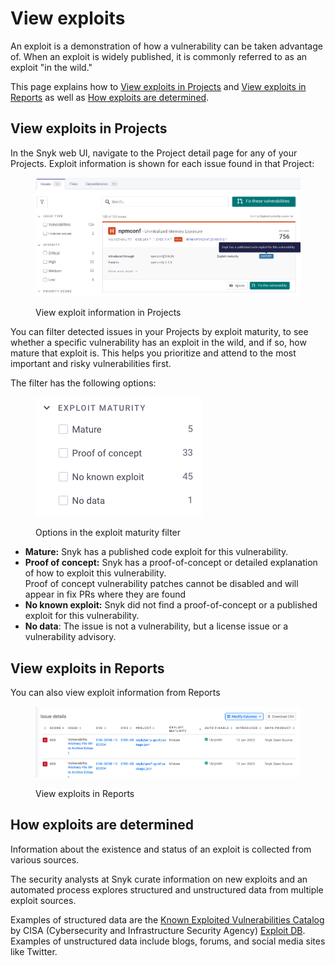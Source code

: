 # View exploits

An exploit is a demonstration of how a vulnerability can be taken advantage of. When an exploit is widely published, it is commonly referred to as an exploit "in the wild."

This page explains how to [View exploits in Projects](view-exploits.md#view-exploits-in-projects) and [View exploits in Reports](view-exploits.md#view-exploits-in-reports) as well as [How exploits are determined](view-exploits.md#how-it-works-how-exploits-are-determined).

## **View exploits in Projects**

In the Snyk web UI, navigate to the Project detail page for any of your Projects. Exploit information is shown for each issue found in that Project:

<figure><img src="../../.gitbook/assets/Exploit-in-issue.png" alt="View exploit information in Projects"><figcaption><p>View exploit information in Projects</p></figcaption></figure>

You can filter detected issues in your Projects by exploit maturity, to see whether a specific vulnerability has an exploit in the wild, and if so, how mature that exploit is. This helps you prioritize and attend to the most important and risky vulnerabilities first.

The filter has the following options:

<figure><img src="../../.gitbook/assets/image (53) (1) (1) (1) (1) (1).png" alt="Options in the exploit maturity filter"><figcaption><p>Options in the exploit maturity filter</p></figcaption></figure>

* **Mature:** Snyk has a published code exploit for this vulnerability.
* **Proof of concept:** Snyk has a proof-of-concept or detailed explanation of how to exploit this vulnerability.\
  Proof of concept vulnerability patches cannot be disabled and will appear in fix PRs where they are found
* **No known exploit:** Snyk did not find a proof-of-concept or a published exploit for this vulnerability.
* **No data**: The issue is not a vulnerability, but a license issue or a vulnerability advisory.

## View exploits in Reports

You can also view exploit information from Reports

<figure><img src="../../.gitbook/assets/Exploit-in-reports.png" alt="View exploits in Reports"><figcaption><p>View exploits in Reports</p></figcaption></figure>

## **How exploits are determined**

Information about the existence and status of an exploit is collected from various sources.

The security analysts at Snyk curate information on new exploits and an automated process explores structured and unstructured data from multiple exploit sources.

Examples of structured data are the [Known Exploited Vulnerabilities Catalog](https://www.cisa.gov/known-exploited-vulnerabilities-catalog) by CISA (Cybersecurity and Infrastructure Security Agency) [Exploit DB](https://www.exploit-db.com/). Examples of unstructured data include blogs, forums, and social media sites like Twitter.
